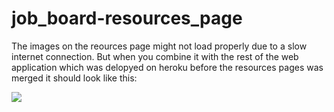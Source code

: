 # job_board-resources_page

The images on the reources page might not load properly due to a slow internet connection. But when you combine it with the rest of the web application which was delopyed on heroku 
before the resources pages was merged it should look like this:

![](https://drive.google.com/file/d/1YKQnK5nTjJea-Su3WU_xKQFM3dAhHP60/view?usp=sharing)
